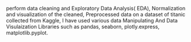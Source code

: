 perform data cleaning and Exploratory Data Analysis( EDA), Normalization and visualization of the cleaned, Preprocessed data on a dataset of titanic collected from Kaggle,  I have used various data Manipulating And Data Visulaization Libraries such as pandas, seaborn, plotly.express, matplotlib.pyplot.

